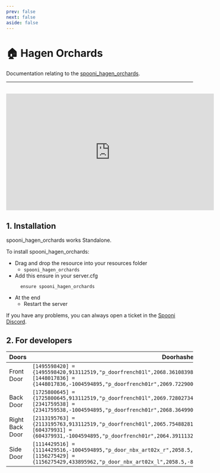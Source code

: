 ```yaml
---
prev: false
next: false
aside: false
---
```


# 🏠 Hagen Orchards
Documentation relating to the [spooni_hagen_orchards](https://spooni-mapping.tebex.io/package/6451969).

___
<br>
<iframe width="560" height="315" src="https://dunb17ur4ymx4.cloudfront.net/packages/images/1ef7c0178c5bbc69072da77265db98e1642a15cd.png" frameborder="0" allow="accelerometer; autoplay; clipboard-write; encrypted-media; gyroscope; picture-in-picture; web-share" referrerpolicy="strict-origin-when-cross-origin" allowfullscreen></iframe>

## 1. Installation
spooni_hagen_orchards works Standalone.  

To install spooni_hagen_orchards:
- Drag and drop the resource into your resources folder
  - `spooni_hagen_orchards`
- Add this ensure in your server.cfg
  ```
    ensure spooni_hagen_orchards
  ```
- At the end
  - Restart the server

If you have any problems, you can always open a ticket in the [Spooni Discord](https://discord.gg/spooni).

## 2. For developers
| Doors                     | Doorhashes
|---------------------------|----------------------------------------------------------------------------------|
| Front Door                | `[1495598420] = {1495598420,913112519,"p_doorfrench01l",2068.361083984375,-855.8714599609375,42.35690689086914}` <br> `[1448017836] = {1448017836,-1004594895,"p_doorfrench01r",2069.722900390625,-855.868896484375,42.35890579223633}`
| Back Door                 | `[1725800645] = {1725800645,913112519,"p_doorfrench01l",2069.72802734375,-847.2984619140625,42.35190963745117}` <br> `[2341759538] = {2341759538,-1004594895,"p_doorfrench01r",2068.364990234375,-847.2899780273438,42.35390853881836}`
| Right Back Door           | `[2113195763] = {2113195763,913112519,"p_doorfrench01l",2065.7548828125,-847.2428588867188,42.38991165161133}` <br> `[604379931] = {604379931,-1004594895,"p_doorfrench01r",2064.39111328125,-847.2392578125,42.38991165161133}`
| Side Door                 | `[1114429516] = {1114429516,-1004594895,"p_door_nbx_art02x_r",2058.5,-850.9199829101562,42.36999893188476}` <br> `[1156275429] = {1156275429,433895962,"p_door_nbx_art02x_l",2058.5,-852.280029296875,42.36999893188476}`

